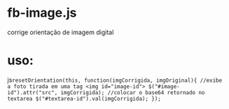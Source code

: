 # fb-image.js
corrige orientação de imagem digital

# uso:

js`
resetOrientation(this, function(imgCorrigida, imgOriginal){
  //exibe a foto tirada em uma tag <img id="image-id">
  $("#image-id").attr("src", imgCorrigida);
  //colocar o base64 retornado no textarea
	$("#textarea-id").val(imgCorrigida);
  });	
`
